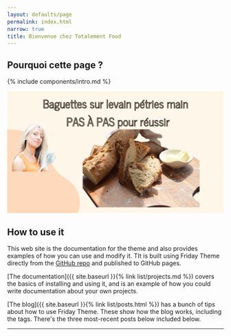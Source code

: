```yaml
---
layout: defaults/page
permalink: index.html
narrow: true
title: Bienvenue chez Totalement Food
---
```


## Pourquoi cette page ?

{% include components/intro.md %}

![Ceci est un exemple d’image](img/baguettevignette.png)

## How to use it

This web site is the documentation for the theme and also provides examples of how you can use and modify it. TIt is built using Friday Theme directly from the [GitHub repo](https://github.com/sfreytag/friday-theme) and published to GitHub pages.

[The documentation]({{ site.baseurl }}{% link list/projects.md %}) covers the basics of installing and using it, and is an example of how you could write documentation about your own projects.

[The blog]({{ site.baseurl }}{% link list/posts.html %}) has a bunch of tips about how to use Friday Theme. These show how the blog works, including the tags. There's the three most-recent posts below included below.

<hr />


